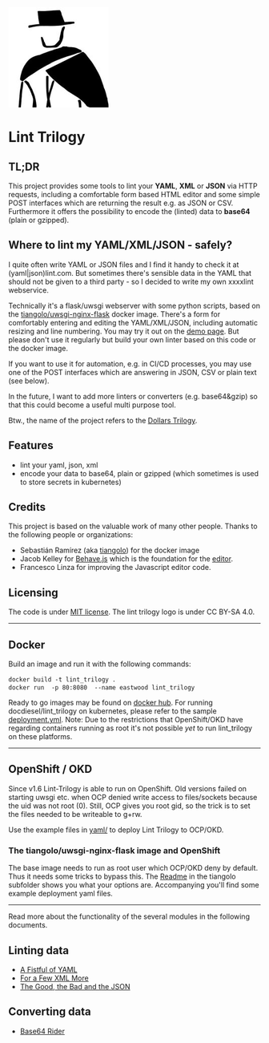 
![Lint Trilogy Logo](Lint_Trilogy_200px.jpg)

# Lint Trilogy

## TL;DR
This project provides some tools to lint your **YAML**, **XML** or **JSON** via HTTP requests, including a comfortable form based HTML editor and some simple POST interfaces which are returning the result e.g. as JSON or CSV. Furthermore it offers the possibility to encode the (linted) data to **base64** (plain or gzipped).

## Where to lint my YAML/XML/JSON - safely?
I quite often write YAML or JSON  files and I find it handy to check it at (yaml|json)lint.com. But sometimes there's sensible data in the YAML that should not be given to a third party - so I decided to write my own xxxxlint webservice.

Technically it's a flask/uwsgi webserver with some python scripts, based on the [tiangolo/uwsgi-nginx-flask](https://github.com/tiangolo/uwsgi-nginx-flask-docker) docker image. There's a form for comfortably entering and editing the YAML/XML/JSON, including automatic resizing and line numbering. You may try it out on the <a href="https://www.lint-trilogy.com/">demo page</a>. But please don't use it regularly but build your own linter based on this code or the docker image.

If you want to use it for automation, e.g. in CI/CD processes, you may use one of the POST interfaces which are answering in JSON, CSV or plain text (see below).

In the future, I want to add more linters or converters (e.g. base64&gzip) so that this could become a useful multi purpose tool.

Btw., the name of the project refers to the [Dollars Trilogy](https://en.wikipedia.org/wiki/Dollars_Trilogy).

## Features
* lint your yaml, json, xml
* encode your data to base64, plain or gzipped (which sometimes is used to store secrets in kubernetes)

## Credits
This project is based on the valuable work of many other people. Thanks to the following people or organizations:
* Sebastián Ramírez (aka [tiangolo](https://github.com/tiangolo)) for the docker image
* Jacob Kelley for [Behave.js](https://jakiestfu.github.io/Behave.js/) which is the foundation for the [editor](https://embed.plnkr.co/plunk/EKgvbm).
* Francesco Linza for improving the Javascript editor code.

## Licensing
The code is under [MIT license](License.txt). The lint trilogy logo is under CC BY-SA 4.0.

---

## Docker
Build an image and run it with the following commands:
```
docker build -t lint_trilogy .
docker run  -p 80:8080  --name eastwood lint_trilogy
```

Ready to go images may be found on [docker hub](https://hub.docker.com/repository/docker/docdiesel/lint_trilogy). For running docdiesel/lint_trilogy on kubernetes, please refer to the sample [deployment.yml](deployment.yml). Note: Due to the restrictions that OpenShift/OKD have regarding containers running as root it's not possible _yet_ to run lint_trilogy on these platforms.

----

## OpenShift / OKD
Since v1.6 Lint-Trilogy is able to run on OpenShift. Old versions failed on starting uwsgi etc. when OCP denied write access to files/sockets because the uid was not root (0). Still, OCP gives you root gid, so the trick is to set the files needed to be writeable to g+rw.

Use the example files in [yaml/](yaml/) to deploy Lint Trilogy to OCP/OKD.

### The tiangolo/uwsgi-nginx-flask image and OpenShift
The base image needs to run as root user which OCP/OKD deny by default. Thus it needs some tricks
to bypass this. The [Readme](tiangolo/Readme.md) in the tiangolo subfolder shows you what your options are.
Accompanying you'll find some example deployment yaml files.

----

Read more about the functionality of the several modules in the following
documents.

## Linting data
* [A Fistful of YAML](Docs/lint_yaml.md)
* [For a Few XML More](Docs/lint_xml.md)
* [The Good, the Bad and the JSON](Docs/lint_json.md)

## Converting data
* [Base64 Rider](Docs/conv_base64.md)

